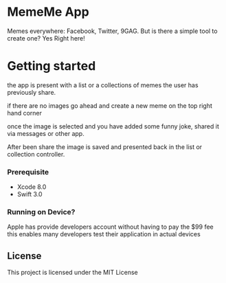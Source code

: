# MemeMe App 

Memes everywhere: Facebook, Twitter, 9GAG. But is there a simple tool to create one? Yes
Right here! 

# Getting started

the app is present with a list or a collections of memes the user has previously
share.

if there are no images go ahead and create a new meme  on the top right hand corner

once the image is selected and you have added some funny joke, shared it via messages
or other app.

After been share the image is saved and presented back in the list or collection
controller.

### Prerequisite

- Xcode 8.0
- Swift 3.0

### Running on Device?

Apple has provide developers account without having to pay the $99 fee
this enables many developers test their application in actual devices

## License

This project is licensed under the MIT License
